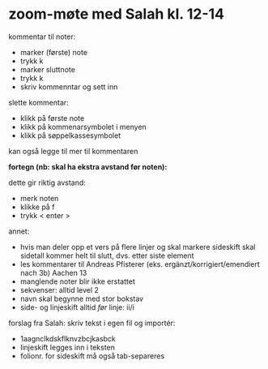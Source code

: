# zoom-møte med Salah kl. 12-14

kommentar til noter:
- marker (første) note
- trykk k
- marker sluttnote
- trykk k
- skriv kommenntar og sett inn

slette kommentar:
- klikk på første note
- klikk på kommenarsymbolet i menyen
- klikk på søppelkassesymbolet

kan også legge til mer til kommentaren

<b>fortegn (nb: skal ha ekstra avstand før noten):</b>

dette gir riktig avstand:
- merk noten
- klikke på f
- trykk < enter >

annet:
  - hvis man deler opp et vers på flere linjer og skal markere sideskift skal sidetall kommer helt til slutt, dvs. etter siste element
  - les kommentarer til Andreas Pfisterer  (eks. ergänzt/korrigiert/emendiert nach 3b) Aachen 13
  - manglende noter blir ikke erstattet
  - sekvenser: alltid level 2
  - navn skal begynne med stor bokstav
  - side- og linjeskift alltid _før_ linje: ii/i

forslag fra Salah: skriv tekst i egen fil og importér:
 - 1a<tab>agnclkdskflknvzbcjkasbck
 - linjeskift legges inn i teksten
 - folionr. for sideskift må også tab-separeres

